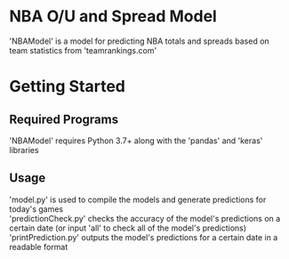 # NBA O/U and Spread Model

'NBAModel' is a model for predicting NBA totals and spreads based on team statistics from 'teamrankings.com'

# Getting Started

## Required Programs

'NBAModel' requires Python 3.7+ along with the 'pandas' and 'keras' libraries

## Usage

'model.py' is used to compile the models and generate predictions for today's games  
'predictionCheck.py' checks the accuracy of the model's predictions on a certain date (or input 'all' to check all of the model's predictions)  
'printPrediction.py' outputs the model's predictions for a certain date in a readable format  

